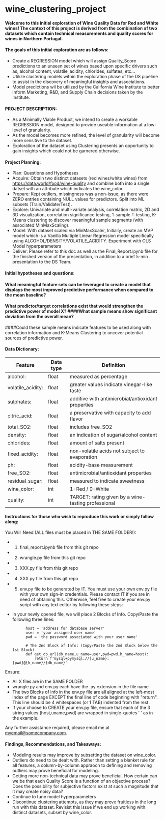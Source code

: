 # wine_clustering_project
#### Welcome to this initial exploration of Wine Quality Data for Red and White wines!  The context of this project is derived from the combination of two datasets which contain technical measurements and quality scores for wines in Northern Portugal.
#### The goals of this initial exploration are as follows:
- Create a REGRESSION model which will assign Quality_Score predictions to an unseen set of wines based upon specific drivers such as, alcohol content, volatile_acidity, chlorides, sulfates, etc...
- Utilize clustering models within the exploration phase of the DS pipeline to assist in the discovery of meaningful insights and associations.
- Model predictions wil be utilized by the California Wine Institute to better inform Marketing, R&D, and Supply Chain decisions taken by the Institute.

#### PROJECT DESCRIPTION:
- As a Minimally Viable Product, we intend to create a workable REGRESSION model, designed to provide useable information at a low-level of granularity. 
- As the model becomes more refined, the level of granularity will become more sensitive to the dataset.
- Exploration of the dataset using Clustering presents an opportunity to gain insights which could not be garnered otherwise.

#### Project Planning:
- Plan: Questions and Hypotheses
- Acquire: Obtain two distinct datasets (red wines/white wines) from https://data.world/food/wine-quality and combine both into a single datset with an attribute which indicates the wine_color.
- Prepare: Kept outliers, missingness was a non-issue, as there were ZERO entries containing NULL values for predictors.  Split into ML subsets (Train/Validate/Test).
- Explore: Univariate and multi-variate analysis, correlation matrix, 2D and 3D visualization, correlation significance testing, 1-sample T-testing, K-Means clustering to discover meaningful sample segments (with associated MinMaxScaling).
- Model: With dataset scaled via MinMaxScaler, Initially, create an MVP model which is a Vanilla Multiple Linear Regression model specifically using ALCOHOL/DENSITY/VOLATILE_ACIDITY.  Experiment with OLS Model hyperparameters
- Deliver: Please refer to this doc as well as the Final_Report.ipynb file for the finished version of the presentation, in addition to a brief 5-min presentation to the DS Team.

#### Initial hypotheses and questions:
#### What meaningful feature sets can be leveraged to create a model that displays the most improved predictive performance when compared to the mean baseline?  
#### What predictor/target correlations exist that would strengthen the predictive power of model X?  ####What sample means show significant deviation from the overall mean? 
####Could these sample means indicate features to be used along with correlation information and K-Means Clustering to uncover potential sources of predictive power. 

#### Data Dictionary: 


|Feature |  Data type | Definition |
|---|---|---|
| alcohol: | float | measured as percentage |
| volatile_acidity: | float | greater values indicate vinegar-like taste |
| sulphates: | float | additive with antimicrobial/antioxidant properties |
| citric_acid: | float | a preservative with capacity to add flavor |
| total_SO2: | float | includes free_SO2 |
| density: | float | an indication of sugar/alcohol content |
| chlorides: | float | amount of salts present |
| fixed_acidity: | float | non-volatile acids not subject to evaporation |
| ph: | float | acidity-base measurement |
| free_SO2: | float | antimicrobial/antioxidant properties |
| residual_sugar: | float | measured to indicate sweetness |
| wine_color: | int | 1-Red / 0-White |
| quality: | int | TARGET: rating given by a wine-tasting professional |

#### Instructions for those who wish to reproduce this work or simply follow along:
You Will Need (ALL files must be placed in THE SAME FOLDER!):
- 1. final_report.ipynb file from this git repo
- 2. wrangle.py file from this git repo
- 3. XXX.py file from this git repo
- 4. XXX.py file from this git repo
- 5. env.py file to be generated by IT.  You must use your own env.py file with your own sign-in credentials.  Please contact IT if you are in need of obtaining this.  Otherwise, feel free to create your env.py script with any text editor by following these steps:

- In your newly opened file, we will place 2 Blocks of Info.  Copy/Paste the following three lines:

            host = 'address for database server'
            user = 'your assigned user name'
            pwd = 'the password associated with your user name'

            # The 2nd Block of Info: (Copy/Paste the 2nd Block below the 1st Block)
            def get_db_url(db_name,u_name=user,pwd=pwd,h_name=host):
                return f'mysql+pymysql://{u_name}:{pwd}@{h_name}/{db_name}'

Ensure:
- All X files are in the SAME FOLDER
- wrangle.py and env.py each have the .py extension in the file name
- The two Blocks of Info in the env.py file are all aligned at the left-most index of the page EXCEPT the final line of code beginning with "return".  This line should be 4 whitespaces (or 1 TAB) indented from the rest.
- If your choose to CREATE your env.py file, ensure that each of the 3 string values (host,uname,pwd) are wrapped in single-quotes ' ' as in the example.

Any further assistance required, please email me at myemail@somecompany.com.


#### Findings, Recommendations, and Takeaways:

- Modeling results may improve by subsetting the dataset on wine_color.
- Outliers do need to be dealt with.  Rather than setting a blanket rule for all features, a column-by-column appraoch to defining and removing outliers may prove beneficial for modeling.
- Getting more non-technical data may prove beneficial.  How certain can we be that each Quality Score is a function of an objective process?  Does the possibility for subjective factors exist at such a magnitude that it may create noisy data?
- Continue to tune model hyperparameters
- Discontinue clustering attempts, as they may prove fruitless in the long run with this dataset.  Revisist this issue if we end up working with distinct datasets, subset by wine_color.
